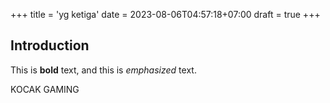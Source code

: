 +++
title = 'yg ketiga'
date = 2023-08-06T04:57:18+07:00
draft = true
+++

## Introduction

This is **bold** text, and this is *emphasized* text.

KOCAK GAMING